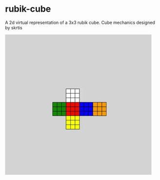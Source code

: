 # rubik-cube
A 2d virtual representation of a 3x3 rubik cube. Cube mechanics designed by skrtis

![](giphy.gif)

